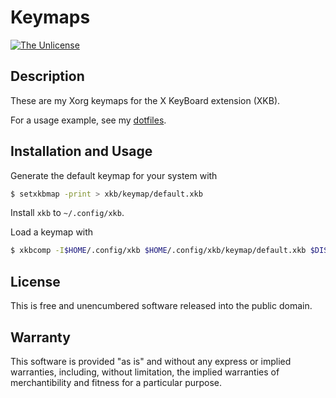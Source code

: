 # Keymaps

[![The Unlicense](https://img.shields.io/badge/license-The_Unlicense-red.svg)](./LICENSE.txt)

## Description

These are my Xorg keymaps for the X KeyBoard extension (XKB).

For a usage example, see my [dotfiles].

[dotfiles]: https://github.com/razor-x/dotfiles

## Installation and Usage

Generate the default keymap for your system with

```bash
$ setxkbmap -print > xkb/keymap/default.xkb
```

Install `xkb` to `~/.config/xkb`.

Load a keymap with

```bash
$ xkbcomp -I$HOME/.config/xkb $HOME/.config/xkb/keymap/default.xkb $DISPLAY
```

## License

This is free and unencumbered software released into the public domain.

## Warranty

This software is provided "as is" and without any express or
implied warranties, including, without limitation, the implied
warranties of merchantibility and fitness for a particular
purpose.
